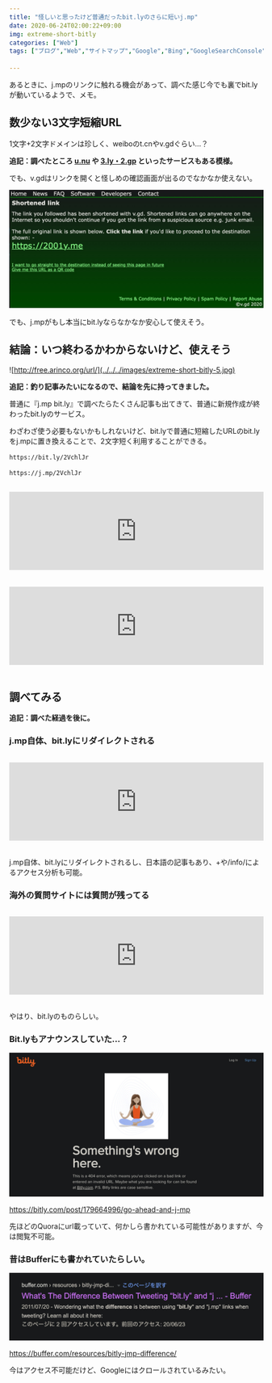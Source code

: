 ```yaml
---
title: "怪しいと思ったけど普通だったbit.lyのさらに短いj.mp"
date: 2020-06-24T02:00:22+09:00
img: extreme-short-bitly
categories: ["Web"]
tags: ["ブログ","Web","サイトマップ","Google","Bing","GoogleSearchConsole"]

---
```


あるときに、j.mpのリンクに触れる機会があって、調べた感じ今でも裏でbit.lyが動いているようで、メモ。

## 数少ない3文字短縮URL

1文字+2文字ドメインは珍しく、weiboのt.cnやv.gdぐらい...？

**追記：調べたところ [u.nu](https://u.nu) や [3.ly・2.gp](https://www.shrunken.coml) といったサービスもある模様。**

でも、v.gdはリンクを開くと怪しめの確認画面が出るのでなかなか使えない。

![めちゃめちゃ怪しい...](../../../images/extreme-short-bitly-1.jpg)

でも、j.mpがもし本当にbit.lyならなかなか安心して使えそう。

## 結論：いつ終わるかわからないけど、使えそう

![http://free.arinco.org/url/](../../../images/extreme-short-bitly-5.jpg)

**追記：釣り記事みたいになるので、結論を先に持ってきました。**

普通に『j.mp bit.ly』で調べたらたくさん記事も出てきて、普通に新規作成が終わったbit.lyのサービス。

わざわざ使う必要もないかもしれないけど、bit.lyで普通に短縮したURLのbit.lyをj.mpに置き換えることで、2文字短く利用することができる。

```html
https://bit.ly/2VchlJr
```

```html
https://j.mp/2VchlJr
```

<iframe style="width:100%;height:155px;margin:15px 0;max-width:680px;" src="https://hatenablog-parts.com/embed?url=https://www.itmedia.co.jp/news/articles/0909/07/news027.html" frameborder="0" scrolling="no"></iframe>

<iframe style="width:100%;height:155px;margin:15px 0;max-width:680px;" src="https://hatenablog-parts.com/embed?url=https%3A%2F%2Ftumblr.yabu.jp%2Fpost%2F180475779%2F%E4%B8%96%E7%95%8C%E6%9C%80%E7%9F%AD%E3%81%AE%E7%9F%AD%E7%B8%AEurljmp%E3%81%AE%E8%A3%8F%E6%8A%80%E7%99%BA%E8%A6%8B" frameborder="0" scrolling="no"></iframe>

## 調べてみる

**追記：調べた経過を後に。**

### j.mp自体、bit.lyにリダイレクトされる

<iframe style="width:100%;height:155px;margin:15px 0;max-width:680px;" src="https://hatenablog-parts.com/embed?url=https://blog.osoe.jp/2009/09/url-jmp-powered-by-bitly.html" frameborder="0" scrolling="no"></iframe>

j.mp自体、bit.lyにリダイレクトされるし、日本語の記事もあり、+や/info/によるアクセス分析も可能。

### 海外の質問サイトには質問が残ってる

<iframe style="width:100%;height:155px;margin:15px 0;max-width:680px;" src="https://hatenablog-parts.com/embed?url=https%3A%2F%2Fwww.quora.com%2FWhat-is-the-difference-between-bit.ly-and-j.mp" frameborder="0" scrolling="no"></iframe>

やはり、bit.lyのものらしい。

### Bit.lyもアナウンスしていた...？

![ログイン状態だと管理画面へ移動する](../../../images/extreme-short-bitly-3.jpg)

https://bitly.com/post/179664996/go-ahead-and-j-mp

先ほどのQuoraにurl載っていて、何かしら書かれている可能性がありますが、今は閲覧不可能。

### 昔はBufferにも書かれていたらしい。

!["ツイートするときに "bit.ly "と "j.mp "のリンクを使うのは何が違うのでしょうか？" ](../../../images/extreme-short-bitly-2.jpg)

https://buffer.com/resources/bitly-jmp-difference/

今はアクセス不可能だけど、Googleにはクロールされているみたい。